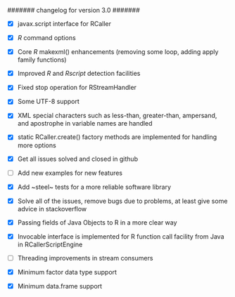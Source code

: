 ####### changelog for version 3.0 #######

- [X] javax.script interface for RCaller
- [X] *R* command options
- [X] Core *R* makexml() enhancements (removing some loop, adding apply family functions)
- [X] Improved *R* and *Rscript* detection facilities
- [X] Fixed stop operation for RStreamHandler
- [X] Some UTF-8 support
- [X] XML special characters such as less-than, greater-than, ampersand, and apostrophe in variable names are handled
- [X] static RCaller.create() factory methods are implemented for handling more options
- [X] Get all issues solved and closed in github
- [ ] Add new examples for new features
- [X] Add ~steel~ tests for a more reliable software library
- [X] Solve all of the issues, remove bugs due to problems, at least give some advice in stackoverflow
- [X] Passing fields of Java Objects to R in a more clear way
- [X] Invocable interface is implemented for R function call facility from Java in RCallerScriptEngine
- [ ] Threading improvements in stream consumers
- [X] Minimum factor data type support
- [X] Minimum data.frame support


